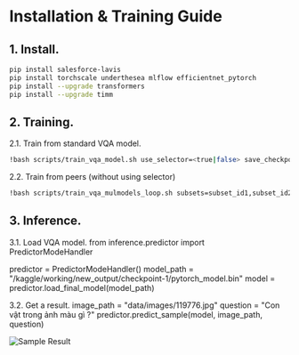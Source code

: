 # Installation & Training Guide
## 1. Install.
```bash
pip install salesforce-lavis
pip install torchscale underthesea mlflow efficientnet_pytorch
pip install --upgrade transformers
pip install --upgrade timm
```
## 2. Training.
2.1. Train from standard VQA model.
```bash
!bash scripts/train_vqa_model.sh use_selector=<true|false> save_checkpoint_path=<path>
```
2.2. Train from peers (without using selector)
```bash
!bash scripts/train_vqa_mulmodels_loop.sh subsets=subset_id1,subset_id2,...
```
## 3. Inference.
3.1. Load VQA model.
from inference.predictor import PredictorModeHandler

predictor = PredictorModeHandler()
model_path = "/kaggle/working/new_output/checkpoint-1/pytorch_model.bin"
model = predictor.load_final_model(model_path)

3.2. Get a result.
image_path = "data/images/119776.jpg"
question = "Con vật trong ảnh màu gì ?"
predictor.predict_sample(model, image_path, question)

![Sample Result](example/example.jpg)